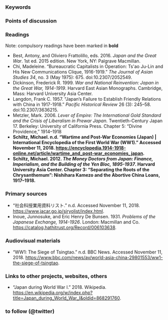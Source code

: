 ### Keywords


### Points of discussion


### Readings
Note: compulsory readings have been marked in **bold**

* Best, Antony, and Oliviero Frattolillo, eds. 2016. *Japan and the Great War*. 1st ed. 2015 edition. New York, NY: Palgrave Macmillan.
* Chi, Madeleine. “Bureaucratic Capitalists in Operation: Ts'ao Ju-Lin and His New Communications Clique, 1916-1919.” *The Journal of Asian Studies 34*, no. 3 (May 1975): 675. doi:10.2307/2052549.
* Dickinson, Frederick R. 1999. *War and National Reinvention: Japan in the Great War, 1914-1919*. Harvard East Asian Monographs. Cambridge, Mass: Harvard University Asia Center.
* Langdon, Frank C. 1957. “Japan’s Failure to Establish Friendly Relations with China in 1917-1918.” *Pacific Historical Review* 26 (3): 245–58. doi:10.2307/3636215.
* Metzler, Mark. 2006. *Lever of Empire: The International Gold Standard and the Crisis of Liberalism in Prewar Japan.* Twentieth-Century Japan 17. Berkeley: University of California Press. Chapter 5: “Divine Providence,” 1914–1918
* **Schiltz, Michael. n.d. “Wartime and Post-War Economies (Japan) | International Encyclopedia of the First World War (WW1).” Accessed November 11, 2018. https://encyclopedia.1914-1918-online.net/article/wartime_and_post-war_economies_japan.**
* **Schiltz, Michael. 2012. *The Money Doctors from Japan: Finance, Imperialism, and the Building of the Yen Bloc, 1895-1937*. Harvard University Asia Center. Chapter 3: “Separating the Roots of the Chrysanthemum”: Nishihara Kamezo and the Abortive China Loans, 1917–1918.**

### Primary sources

* “社会科授業用資料リスト.” n.d. Accessed November 11, 2018. https://www.jacar.go.jp/siryolist/index.html.
* Inoue, Junnosuke, and Eric Henry De Bunsen. 1931. *Problems of the Japanese Exchange, 1914-1926*. London: Macmillan and Co. https://catalog.hathitrust.org/Record/006103638.

### Audiovisual materials

* “WW1: The Siege of Tsingtao.” n.d. BBC News. Accessed November 11, 2018. https://www.bbc.com/news/av/world-asia-china-29801553/ww1-the-siege-of-tsingtao.

### Links to other projects, websites, others

* “Japan during World War I.” 2018. Wikipedia. https://en.wikipedia.org/w/index.php?title=Japan_during_World_War_I&oldid=868291760.

### to follow (@twitter)




